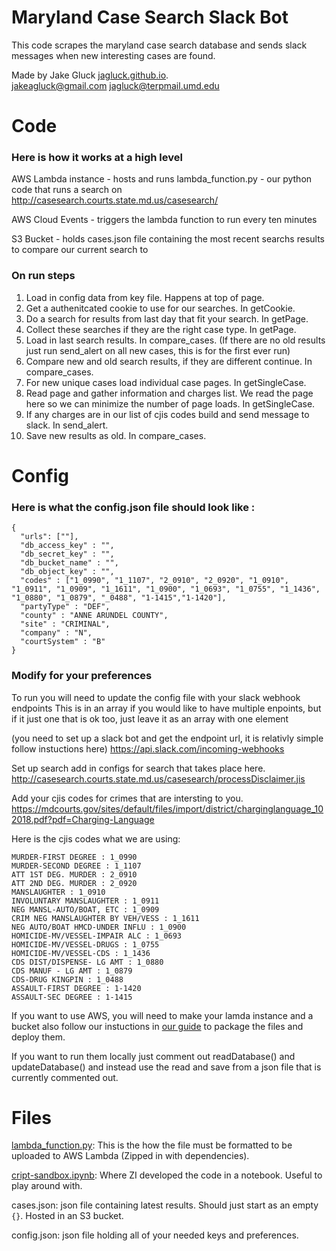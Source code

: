 # Maryland Case Search Slack Bot

This code scrapes the maryland case search database and sends slack messages when new interesting cases are found. 

Made by Jake Gluck [jagluck.github.io](jagluck.github.io).   
jakeagluck@gmail.com jagluck@terpmail.umd.edu

# Code

### Here is how it works at a high level

AWS Lambda instance - hosts and runs lambda_function.py - our python code that runs a search on http://casesearch.courts.state.md.us/casesearch/

AWS Cloud Events - triggers the lambda function to run every ten minutes

S3 Bucket - holds cases.json file containing the most recent searchs results to compare our current search to

### On run steps   
1. Load in config data from key file. Happens at top of page.   
2. Get a authenitcated cookie to use for our searches. In getCookie.    
3. Do a search for results from last day that fit your search. In getPage.  
4. Collect these searches if they are the right case type. In getPage.  
5. Load in last search results. In compare_cases. (If there are no old results just run send_alert on all new cases, this is for the first ever run)  
6. Compare new and old search results, if they are different continue. In compare_cases.  
7. For new unique cases load individual case pages. In getSingleCase.  
8. Read page and gather information and charges list. We read the page here so we can minimize the number of page loads. In getSingleCase.  
9. If any charges are in our list of cjis codes build and send message to slack. In send_alert.  
10. Save new results as old. In compare_cases. 

# Config

### Here is what the config.json file should look like :

```
{
  "urls": [""],  
  "db_access_key" : "",  
  "db_secret_key" : "",  
  "db_bucket_name" : "",    
  "db_object_key" : "",  
  "codes" : ["1_0990", "1_1107", "2_0910", "2_0920", "1_0910", "1_0911", "1_0909", "1_1611", "1_0900", "1_0693", "1_0755", "1_1436", "1_0880", "1_0879", "_0488", "1-1415","1-1420"],  
  "partyType" : "DEF",  
  "county" : "ANNE ARUNDEL COUNTY",  
  "site" : "CRIMINAL",  
  "company" : "N",  
  "courtSystem" : "B"
}
```

### Modify for your preferences

To run you will need to update the config file with your slack webhook endpoints
This is in an array if you would like to have multiple enpoints, but if it just one that is ok too, just leave it as an array with one element

(you need to set up a slack bot and get the endpoint url, it is relativly simple follow instuctions here)
https://api.slack.com/incoming-webhooks

Set up search add in configs for search that takes place here.   
http://casesearch.courts.state.md.us/casesearch/processDisclaimer.jis

Add your cjis codes for crimes that are intersting to you.  
https://mdcourts.gov/sites/default/files/import/district/charginglanguage_102018.pdf?pdf=Charging-Language

Here is the cjis codes what we are using:

```
MURDER-FIRST DEGREE : 1_0990  
MURDER-SECOND DEGREE : 1_1107  
ATT 1ST DEG. MURDER : 2_0910  
ATT 2ND DEG. MURDER : 2_0920  
MANSLAUGHTER : 1_0910  
INVOLUNTARY MANSLAUGHTER : 1_0911  
NEG MANSL-AUTO/BOAT, ETC : 1_0909  
CRIM NEG MANSLAUGHTER BY VEH/VESS : 1_1611  
NEG AUTO/BOAT HMCD-UNDER INFLU : 1_0900  
HOMICIDE-MV/VESSEL-IMPAIR ALC : 1_0693  
HOMICIDE-MV/VESSEL-DRUGS : 1_0755  
HOMICIDE-MV/VESSEL-CDS : 1_1436  
CDS DIST/DISPENSE- LG AMT : 1_0880  
CDS MANUF - LG AMT : 1_0879  
CDS-DRUG KINGPIN : 1_0488  
ASSAULT-FIRST DEGREE : 1-1420  
ASSAULT-SEC DEGREE : 1-1415  
```

If you want to use AWS, you will need to make your lamda instance and a bucket
also follow our instuctions in [our guide](cns_aws_lambda_tutorial.pdf) to package the files and deploy them.  

If you want to run them locally just comment out readDatabase() and updateDatabase() and instead use the read and save from a json file that is currently commented out. 

# Files

[lambda_function.py](lambda_function.py): This is the how the file must be formatted to be uploaded to AWS Lambda (Zipped in with dependencies).   

[cript-sandbox.ipynb](cript-sandbox.ipynb): Where ZI developed the code in a notebook. Useful to play around with.

cases.json: json file containing latest results. Should just start as an empty ```{}```. Hosted in an S3 bucket.

config.json: json file holding all of your needed keys and preferences.
